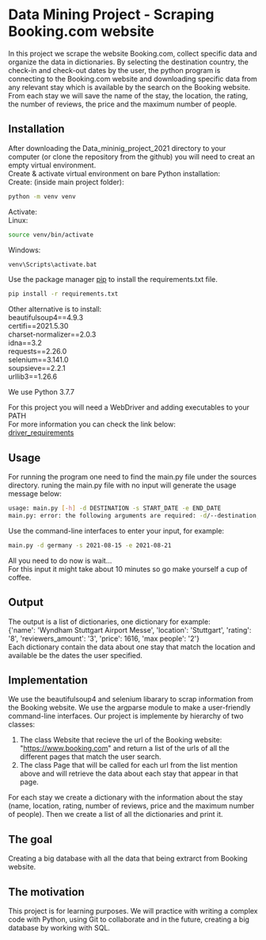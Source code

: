 # Data Mining Project - Scraping Booking.com website

In this project we scrape the website Booking.com, collect specific data and organize the data in dictionaries.
By selecting the destination country, the check-in and check-out dates by the user, the python program is connecting to the Booking.com website and downloading specific data from any relevant stay which is available by the search on the Booking website.
From each stay we will save the name of the stay, the location, the rating, the number of reviews, the price and the maximum number of people.

## Installation
After downloading the Data_mininig_project_2021 directory to your computer (or clone the repository from the github) you will need to creat an empty virtual environment.  
Create & activate virtual environment on bare Python installation: \
Create: (inside main project folder):
```bash
python -m venv venv
```
Activate: \
Linux: 
```bash
source venv/bin/activate
```
Windows: 
```bash
venv\Scripts\activate.bat
```
Use the package manager [pip](https://pip.pypa.io/en/stable/) to install the requirements.txt file. 
```bash
pip install -r requirements.txt
```
Other alternative is to install: \
beautifulsoup4==4.9.3 \
certifi==2021.5.30 \
charset-normalizer==2.0.3 \
idna==3.2 \
requests==2.26.0 \
selenium==3.141.0 \
soupsieve==2.2.1 \
urllib3==1.26.6 

We use Python 3.7.7 

For this project you will need a WebDriver and adding executables to your PATH \
For more information you can check the link below: \
[driver_requirements](https://www.selenium.dev/documentation/en/webdriver/driver_requirements/)
## Usage

For running the program one need to find the main.py file under the sources directory.
runing the main.py file with no input will generate the usage message below:

```bash
usage: main.py [-h] -d DESTINATION -s START_DATE -e END_DATE
main.py: error: the following arguments are required: -d/--destination, -s/--start_date, -e/--end_date
```
Use the command-line interfaces to enter your input, for example:

```bash
main.py -d germany -s 2021-08-15 -e 2021-08-21
```
All you need to do now is wait... \
For this input it might take about 10 minutes so go make yourself a cup of coffee.

## Output
The output is a list of dictionaries, one dictionary for example: \
{'name': 'Wyndham Stuttgart Airport Messe', 'location': 'Stuttgart', 'rating': '8', 'reviewers_amount': '3', 'price': 1616, 'max people': '2'} \
Each dictionary contain the data about one stay that match the location and available be the dates the user specified.

## Implementation
We use the beautifulsoup4 and selenium libarary to scrap information from the Booking website.
We use the argparse module to make a user-friendly command-line interfaces.
Our project is implemente by hierarchy of two classes:
1. The class Website that recieve the url of the Booking website: "https://www.booking.com" and return a list of the urls of all the different pages that match the user search.
2. The class Page that will be called for each url from the list mention above and will retrieve the data about each stay that appear in that page. 

For each stay we create a dictionary with the information about the stay (name, location, rating, number of reviews, price and the maximum number of people).
Then we create a list of all the dictionaries and print it.

## The goal
Creating a big database with all the data that being extrarct from Booking website. 

## The motivation
This project is for learning purposes. We will practice with writing a complex code with Python, using Git to collaborate and in the future, creating a big database by working with SQL.
